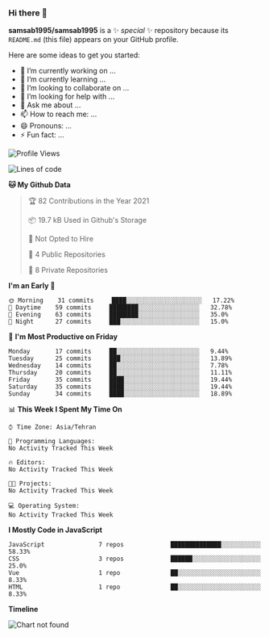 ### Hi there 👋

**samsab1995/samsab1995** is a ✨ _special_ ✨ repository because its `README.md` (this file) appears on your GitHub profile.

Here are some ideas to get you started:

- 🔭 I’m currently working on ...
- 🌱 I’m currently learning ...
- 👯 I’m looking to collaborate on ...
- 🤔 I’m looking for help with ...
- 💬 Ask me about ...
- 📫 How to reach me: ...
- 😄 Pronouns: ...
- ⚡ Fun fact: ...

<!--START_SECTION:waka-->
![Profile Views](http://img.shields.io/badge/Profile%20Views-0-blue)

![Lines of code](https://img.shields.io/badge/From%20Hello%20World%20I%27ve%20Written-200839%20lines%20of%20code-blue)

**🐱 My Github Data** 

> 🏆 82 Contributions in the Year 2021
 > 
> 📦 19.7 kB Used in Github's Storage 
 > 
> 🚫 Not Opted to Hire
 > 
> 📜 4 Public Repositories 
 > 
> 🔑 8 Private Repositories  
 > 
**I'm an Early 🐤** 

```text
🌞 Morning    31 commits     ████░░░░░░░░░░░░░░░░░░░░░   17.22% 
🌆 Daytime    59 commits     ████████░░░░░░░░░░░░░░░░░   32.78% 
🌃 Evening    63 commits     ████████░░░░░░░░░░░░░░░░░   35.0% 
🌙 Night      27 commits     ███░░░░░░░░░░░░░░░░░░░░░░   15.0%

```
📅 **I'm Most Productive on Friday** 

```text
Monday       17 commits     ██░░░░░░░░░░░░░░░░░░░░░░░   9.44% 
Tuesday      25 commits     ███░░░░░░░░░░░░░░░░░░░░░░   13.89% 
Wednesday    14 commits     ██░░░░░░░░░░░░░░░░░░░░░░░   7.78% 
Thursday     20 commits     ██░░░░░░░░░░░░░░░░░░░░░░░   11.11% 
Friday       35 commits     ████░░░░░░░░░░░░░░░░░░░░░   19.44% 
Saturday     35 commits     ████░░░░░░░░░░░░░░░░░░░░░   19.44% 
Sunday       34 commits     ████░░░░░░░░░░░░░░░░░░░░░   18.89%

```


📊 **This Week I Spent My Time On** 

```text
⌚︎ Time Zone: Asia/Tehran

💬 Programming Languages: 
No Activity Tracked This Week

🔥 Editors: 
No Activity Tracked This Week

🐱‍💻 Projects: 
No Activity Tracked This Week

💻 Operating System: 
No Activity Tracked This Week

```

**I Mostly Code in JavaScript** 

```text
JavaScript               7 repos             ██████████████░░░░░░░░░░░   58.33% 
CSS                      3 repos             ██████░░░░░░░░░░░░░░░░░░░   25.0% 
Vue                      1 repo              ██░░░░░░░░░░░░░░░░░░░░░░░   8.33% 
HTML                     1 repo              ██░░░░░░░░░░░░░░░░░░░░░░░   8.33%

```


**Timeline**

![Chart not found](https://raw.githubusercontent.com/samsab1995/samsab1995/main/charts/bar_graph.png) 


<!--END_SECTION:waka-->
